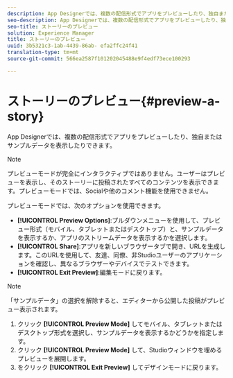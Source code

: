 ```yaml
---
description: App Designerでは、複数の配信形式でアプリをプレビューしたり、独自またはサンプルデータを表示したりできます。
seo-description: App Designerでは、複数の配信形式でアプリをプレビューしたり、独自またはサンプルデータを表示したりできます。
seo-title: ストーリーのプレビュー
solution: Experience Manager
title: ストーリーのプレビュー
uuid: 3b5321c3-1ab-4439-86ab- efa2ffc24f41
translation-type: tm+mt
source-git-commit: 566ea2587f101202045488e9f4edf73ece100293

---
```



# ストーリーのプレビュー{#preview-a-story}

App Designerでは、複数の配信形式でアプリをプレビューしたり、独自またはサンプルデータを表示したりできます。

>[!NOTE]
>
>プレビューモードが完全にインタラクティブではありません。ユーザーはプレビューを表示し、そのストーリーに投稿されたすべてのコンテンツを表示できます。プレビューモードでは、Socialや他のコメント機能を使用できません。

プレビューモードでは、次のオプションを使用できます。

* **[!UICONTROL Preview Options]**:プルダウンメニューを使用して、プレビュー形式（モバイル、タブレットまたはデスクトップ）と、サンプルデータを表示するか、アプリのストリームデータを表示するかを選択します。
* **[!UICONTROL Share]**:アプリを新しいブラウザータブで開き、URLを生成します。このURLを使用して、友達、同僚、非Studioユーザーのアプリケーションを確認し、異なるブラウザーやデバイスでテストできます。
* **[!UICONTROL Exit Preview]**:編集モードに戻ります。

>[!NOTE]
>
>「サンプルデータ」の選択を解除すると、エディターから公開した投稿がプレビュー表示されます。

1. クリック **[!UICONTROL Preview Mode]** してモバイル、タブレットまたはデスクトップ形式を選択し、サンプルデータを表示するかどうかを指定します。
1. クリック **[!UICONTROL Preview Mode]** して、Studioウィンドウを埋めるプレビューを展開します。
1. をクリック **[!UICONTROL Exit Preview]** してデザインモードに戻ります。
